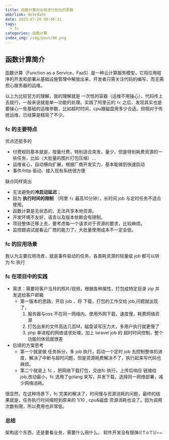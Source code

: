 ```yaml
---
title: 函数计算对业务进行优化的思路
abbrlink: 9e5e9a5e
date: 2023-07-20 00:40:11
tags:
  - fc
categories: 函数计算
index_img: /img/post/06.png
---
```


## 函数计算简介

函数计算（Function as a Service，FaaS）是一种云计算服务模型，它将应用程序的开发和部署从基础设施管理中解放出来，开发者只需关注代码的编写，而无需担心服务器的运维。

以上为比较官方的理解，我的理解就是 一次性的容器（运维不用操心），代码传上去就行，一般来说就是单一功能的处理。实践了阿里云的 `fc` 之后，发现其实也是要操心一些基础的运维参数，比如超时时间，cpu跟磁盘用多少合适。但相对于传统运维，已经算是精简了不少。

### fc 的主要特点

优点还挺多的
- 付费规则基本就是，按量付费，特别适合突发，量少，但是特别耗费资源的一些任务，比如（大批量的图片打包压缩）... 
- 运维省心，自动横向扩展，根据厂商开发实力，基本能做到快速启动
- 事件/http 驱动、接入现有系统很方便

缺点同样突出
- 无法避免的**冷启动延迟**；
- 因为 **执行时间的限制** （阿里 `fc` 最高10分钟），长时间 job 与定时任务不适合使用。
- 函数计算是无状态的，无法共享本地资源。
- 开发环境不友好，语言以及版本依赖会有限制。
- 项目整体迁移上去，要考虑每一个请求对于资源的要求，比较麻烦。
- 监控跟调试就看云厂商的能力了，大批量使用成本不一定会低。


### fc 的应用场景

我认为主要应用场景，就是事件驱动的任务，各类耗资源的轻量级 job 都可以转为 fc 执行

### fc 在项目中的实践
- 需求：需要将客户当月的照片/视频，根据各种属性，打包成特定目录 zip 并发送给客户邮箱
	- 第一版本的思路，开启 job ，将 下载，打包的工作交给 job,问题就出现了，
		1. 服务器与oss 不在同一网络内，使用外网下载，速度慢，耗费网络资源
		2. 打包出来的文件高达几百M，磁盘读写压力大，多用户执行就更慢了
		3. php 单进程的网络请求处理，加上 laravel job 的 超时时间控制，整个功能的体验就很差
- 后续的方案思考
	- 第一个就是做 任务拆分，多 job 执行，启动一个定时 job 去控制整体的进度，解决了中断与超时问题，但是资源耗费解决不了，执行起来写代码也麻烦。
	- 第二个就是上 fc ，把网络下载打包，交由fc 执行，上传后响应 链接给 job,改动最小，fc 选用了golang 来写，并发下载，选择同一网络部署，减少网络消耗。

很显然，在这种场景下，fc 完美的解决了，时间慢与资源消耗的问题，最终的结果就是，任务执行时间缩短到原来的 1/10 , cpu&磁盘 资源消耗也没了。因为调用次数有限，所以费用也非常低。


### 总结

架构这个东西，还是要看业务，需要什么用什么。
软件开发没有银弹/(ㄒoㄒ)/~~